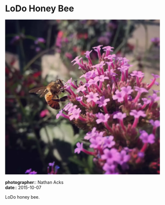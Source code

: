 # LoDo Honey Bee

![A cluster of purple flowers with a honey bee hanging on one side](assets/2015-10-07-lodo-honey-bee.webp)

**photographer**:: Nathan Acks  
**date**:: 2015-10-07

LoDo honey bee.
